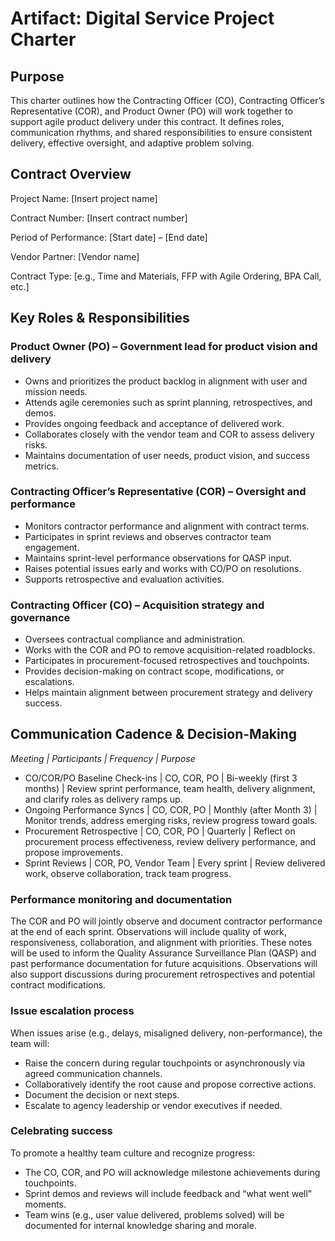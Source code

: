 # Artifact: Digital Service Project Charter 

## Purpose

This charter outlines how the Contracting Officer (CO), Contracting Officer’s Representative (COR), and Product Owner (PO) will work together to support agile product delivery under this contract. It defines roles, communication rhythms, and shared responsibilities to ensure consistent delivery, effective oversight, and adaptive problem solving.

## Contract Overview

Project Name: \[Insert project name\]

Contract Number: \[Insert contract number\]

Period of Performance: \[Start date\] – \[End date\]

Vendor Partner: \[Vendor name\]

Contract Type: \[e.g., Time and Materials, FFP with Agile Ordering, BPA Call, etc.\]

## Key Roles & Responsibilities

### Product Owner (PO) – Government lead for product vision and delivery

* Owns and prioritizes the product backlog in alignment with user and mission needs.  
* Attends agile ceremonies such as sprint planning, retrospectives, and demos.  
* Provides ongoing feedback and acceptance of delivered work.  
* Collaborates closely with the vendor team and COR to assess delivery risks.  
* Maintains documentation of user needs, product vision, and success metrics.

### Contracting Officer’s Representative (COR) – Oversight and performance

* Monitors contractor performance and alignment with contract terms.  
* Participates in sprint reviews and observes contractor team engagement.  
* Maintains sprint-level performance observations for QASP input.  
* Raises potential issues early and works with CO/PO on resolutions.  
* Supports retrospective and evaluation activities.

### Contracting Officer (CO) – Acquisition strategy and governance

* Oversees contractual compliance and administration.  
* Works with the COR and PO to remove acquisition-related roadblocks.  
* Participates in procurement-focused retrospectives and touchpoints.  
* Provides decision-making on contract scope, modifications, or escalations.  
* Helps maintain alignment between procurement strategy and delivery success.

## Communication Cadence & Decision-Making

*Meeting | Participants | Frequency | Purpose*

* CO/COR/PO Baseline Check-ins | CO, COR, PO | Bi-weekly (first 3 months) | Review sprint performance, team health, delivery alignment, and clarify roles as delivery ramps up.  
* Ongoing Performance Syncs | CO, COR, PO | Monthly (after Month 3\) | Monitor trends, address emerging risks, review progress toward goals.  
* Procurement Retrospective | CO, COR, PO | Quarterly | Reflect on procurement process effectiveness, review delivery performance, and propose improvements.  
* Sprint Reviews | COR, PO, Vendor Team | Every sprint | Review delivered work, observe collaboration, track team progress.

### Performance monitoring and documentation  
The COR and PO will jointly observe and document contractor performance at the end of each sprint. Observations will include quality of work, responsiveness, collaboration, and alignment with priorities. These notes will be used to inform the Quality Assurance Surveillance Plan (QASP) and past performance documentation for future acquisitions. Observations will also support discussions during procurement retrospectives and potential contract modifications.

### Issue escalation process
When issues arise (e.g., delays, misaligned delivery, non-performance), the team will:

* Raise the concern during regular touchpoints or asynchronously via agreed communication channels.  
* Collaboratively identify the root cause and propose corrective actions.  
* Document the decision or next steps.  
* Escalate to agency leadership or vendor executives if needed.

### Celebrating success 
To promote a healthy team culture and recognize progress:

* The CO, COR, and PO will acknowledge milestone achievements during touchpoints.  
* Sprint demos and reviews will include feedback and “what went well” moments.  
* Team wins (e.g., user value delivered, problems solved) will be documented for internal knowledge sharing and morale.
